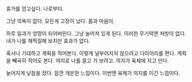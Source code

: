 
휴가를 얻고싶다.
나로부터.

그냥 의욕이 없다.
모든게 고장이 났다.
몸과 마음이.

하루 일과가 엉망이 되어버린다.
그냥 늘어져 있게 된다.
이러한 무기력엔 처방이 없다.
내가 나를 채찍질해 보지만 효과가 없다.

혹시나 기대하고 계획을 적어본다.
이렇게 널부러지지 않으려고 다이어리를 편다.
계획을 빼곡히 적어도 본다.
억지로 나를 끌고 가 보려고.
의지가 육체에 지고 만다.

늘어지게 낮잠을 잤다.
잠깐 개운한 느낌이다.
이번엔 육체가 의지를 이긴 느낌이다.


